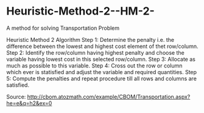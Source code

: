 # Heuristic-Method-2--HM-2-
 A method for solving Transportation Problem

Heuristic Method 2 Algorithm
Step 1: Determine the penalty i.e. the difference between the lowest and highest cost element of thet row/column.
Step 2: Identify the row/column having highest penalty and choose the variable having lowest cost in this selected row/column.
Step 3: Allocate as much as possible to this variable.
Step 4: Cross out the row or column which ever is statisfied and adjust the variable and required quantities.
Step 5: Compute the penalties and repeat procedure till all rows and columns are satisfied.

Source: http://cbom.atozmath.com/example/CBOM/Transportation.aspx?he=e&q=h2&ex=0
